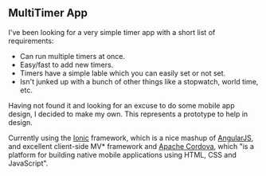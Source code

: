 MultiTimer App
--------------

I've been looking for a very simple timer app with a short list of requirements:

- Can run multiple timers at once.
- Easy/fast to add new timers.
- Timers have a simple lable which you can easily set or not set.
- Isn't junked up with a bunch of other things like a stopwatch, world time, etc.

Having not found it and looking for an excuse to do some mobile app design, I decided
to make my own. This represents a prototype to help in design.

Currently using the [Ionic](http://ionicframework.com/) framework, which is a nice mashup
of [AngularJS](https://angularjs.org/), and excellent client-side MV* framework and 
[Apache Cordova](http://cordova.apache.org/), which "is a platform for building native mobile
applications using HTML, CSS and JavaScript".